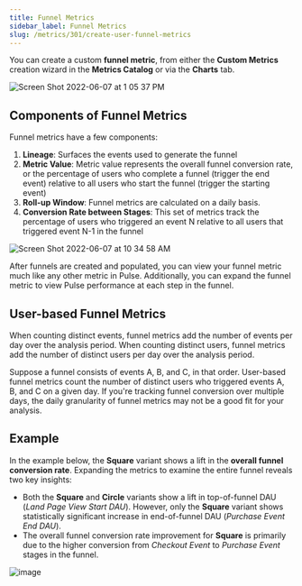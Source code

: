 ```yaml
---
title: Funnel Metrics
sidebar_label: Funnel Metrics
slug: /metrics/301/create-user-funnel-metrics
---
```



You can create a custom **funnel metric**, from either the **Custom Metrics** creation wizard in the **Metrics Catalog** or via the **Charts** tab. 

![Screen Shot 2022-06-07 at 1 05 37 PM](https://user-images.githubusercontent.com/101903926/172472515-c94b264c-85a6-4b78-bf12-769585e4880d.png)

## Components of Funnel Metrics
Funnel metrics have a few components:
1. **Lineage**: Surfaces the events used to generate the funnel 
2. **Metric Value**: Metric value represents the overall funnel conversion rate, or the percentage of users who complete a funnel (trigger the end event) relative to all users who start the funnel (trigger the starting event)
3. **Roll-up Window**: Funnel metrics are calculated on a daily basis. 
3. **Conversion Rate between Stages**: This set of metrics track the percentage of users who triggered an event N relative to all users that triggered event N-1 in the funnel


![Screen Shot 2022-06-07 at 10 34 58 AM](https://user-images.githubusercontent.com/101903926/172446711-5511e394-b353-4d38-97f1-1b681b67042b.png)

After funnels are created and populated, you can view your funnel metric much like any other metric in Pulse. Additionally, you can expand the funnel metric to view Pulse performance at each step in the funnel. 

## User-based Funnel Metrics

When counting distinct events, funnel metrics add the number of events per day over the analysis period. When counting distinct users, funnel metrics add the number of distinct users per day over the analysis period. 

Suppose a funnel consists of events A, B, and C, in that order. User-based funnel metrics count the number of distinct users who triggered events A, B, and C on a given day. If you're tracking funnel conversion over multiple days, the daily granularity of funnel metrics may not be a good fit for your analysis.

## Example
In the example below, the **Square** variant shows a lift in the **overall funnel conversion rate**. Expanding the metrics to examine the entire funnel reveals two key insights:
* Both the **Square** and **Circle** variants show a lift in top-of-funnel DAU (_Land Page View Start DAU_). However, only the **Square** variant shows statistically significant increase in end-of-funnel DAU (_Purchase Event End DAU_).
* The overall funnel conversion rate improvement for **Square** is primarily due to the higher conversion from _Checkout Event_ to _Purchase Event_ stages in the funnel.  

![image](https://user-images.githubusercontent.com/90343952/148440643-8e8a24bd-934d-4100-a15a-abcbcc4bb11c.png)




